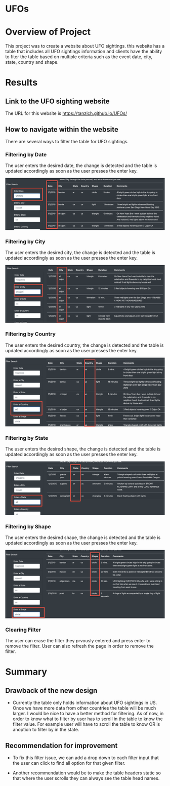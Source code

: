 # UFOs

# Overview of Project
This project was to create a website about UFO sightings. this website has a table that includes all UFO sightings information and clients have the ability to fiter the table based on multiple criteria such as the event date, city, state, country and shape.

# Results

## Link to the UFO sighting website
The URL for this website is https://tanzich.github.io/UFOs/

## How to navigate within the website
There are several ways to filter the table for UFO sightings. 

### Filtering by Date
The user enters the desired date, the change is detected and the table is updated accordingly as soon as the user presses the enter key.

![Date](static\images\Date.png)

### Filtering by City
The user enters the desired city, the change is detected and the table is updated accordingly as soon as the user presses the enter key.

![City](static\images\City.png)

### Filtering by Country
The user enters the desired country, the change is detected and the table is updated accordingly as soon as the user presses the enter key.

![Country](static\images\Country.png)

### Filtering by State
The user enters the desired shape, the change is detected and the table is updated accordingly as soon as the user presses the enter key.

![State](static\images\State.png)

### Filtering by Shape
The user enters the desired shape, the change is detected and the table is updated accordingly as soon as the user presses the enter key.

![Shape](static\images\Shape.png)

### Clearing Filter
The user can erase the filter they prvously entered and press enter to remove the filter. User can also refresh the page in order to remove the filter. 

# Summary

## Drawback of the new design
- Currently the table only holds information about UFO sightings in US. Once we have more data from other countries the table will be much larger. I would be nice to have a better method for filtering. As of now, in order to know what to filter by user has to scroll in the table to know the filter value. For example user will have to scroll the table to know OR is anoption to filter by in the state.

## Recommendation for improvement
- To fix this filter issue, we can add a drop down to each filter input that the user can click to find all option for that given filter.

- Another recommendation would be to make the table headers static so that where the user scrolls they can always see the table head names. 


